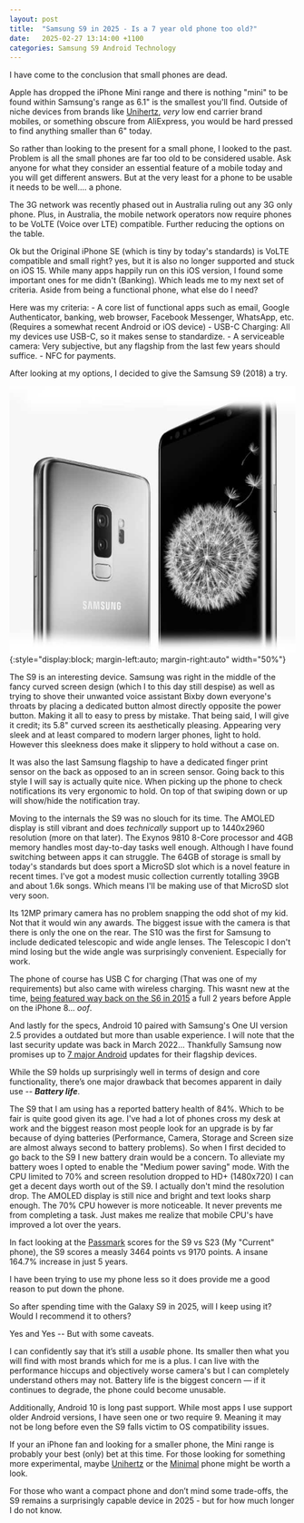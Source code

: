 ```yaml
---
layout: post
title:  "Samsung S9 in 2025 - Is a 7 year old phone too old?"
date:   2025-02-27 13:14:00 +1100
categories: Samsung S9 Android Technology
---
```


I have come to the conclusion that small phones are dead.

Apple has dropped the iPhone Mini range and there is nothing "mini" to be found within Samsung's range as 6.1" is the smallest you'll find.
Outside of niche devices from brands like [Unihertz](https://www.unihertz.com/), *very* low end carrier brand mobiles, or something obscure from AliExpress, you would be hard pressed to find anything smaller than 6" today.

So rather than looking to the present for a small phone, I looked to the past. Problem is all the small phones are far too old to be considered usable. Ask anyone for what they consider an essential feature of a mobile today and you will get different answers. But at the very least for a phone to be usable it needs to be well.... a phone.

The 3G network was recently phased out in Australia ruling out any 3G only phone. Plus, in Australia, the mobile network operators now require phones to be VoLTE (Voice over LTE) compatible. Further reducing the options on the table.

Ok but the Original iPhone SE (which is tiny by today's standards) is VoLTE compatible and small right? yes, but it is also no longer supported and stuck on iOS 15. While many apps happily run on this iOS version, I found some important ones for me didn't (Banking).
Which leads me to my next set of criteria. Aside from being a functional phone, what else do I need?

Here was my criteria:
    - A core list of functional apps such as email, Google Authenticator, banking, web browser, Facebook Messenger, WhatsApp, etc. (Requires a somewhat recent Android or iOS device)
    - USB-C Charging: All my devices use USB-C, so it makes sense to standardize.
    - A serviceable camera: Very subjective, but any flagship from the last few years should suffice.
    - NFC for payments.

After looking at my options, I decided to give the Samsung S9 (2018) a try.

![S9](/assets/images/Samsung-Galaxy-S9-grey-faded.jpg){:style="display:block; margin-left:auto; margin-right:auto" width="50%"}

The S9 is an interesting device. Samsung was right in the middle of the fancy curved screen design (which I to this day still despise) as well as trying to shove their unwanted voice assistant Bixby down everyone's throats by placing a dedicated button almost directly opposite the power button. Making it all to easy to press by mistake. That being said, I will give it credit; its 5.8" curved screen its aesthetically pleasing. Appearing very sleek and at least compared to modern larger phones, light to hold. However this sleekness does make it slippery to hold without a case on.

It was also the last Samsung flagship to have a dedicated finger print sensor on the back as opposed to an in screen sensor. Going back to this style I will say is actually quite nice. When picking up the phone to check notifications its very ergonomic to hold. On top of that swiping down or up will show/hide the notification tray.

Moving to the internals the S9 was no slouch for its time. The AMOLED display is still vibrant and does *technically* support up to 1440x2960 resolution (more on that later). The Exynos 9810 8-Core processor and 4GB memory handles most day-to-day tasks well enough. Although I have found switching between apps it can struggle. The 64GB of storage is small by today's standards but does sport a MicroSD slot which is a novel feature in recent times. I've got a modest music collection currently totalling 39GB and about 1.6k songs. Which means I'll be making use of that MicroSD slot very soon.

Its 12MP primary camera has no problem snapping the odd shot of my kid. Not that it would win any awards. The biggest issue with the camera is that there is only the one on the rear. The S10 was the first for Samsung to include dedicated telescopic and wide angle lenses. The Telescopic I don't mind losing but the wide angle was surprisingly convenient. Especially for work.

The phone of course has USB C for charging (That was one of my requirements) but also came with wireless charging. This wasnt new at the time, [being featured way back on the S6 in 2015](https://news.samsung.com/global/charged-up-the-evolution-of-samsungs-wireless-charging-technology) a full 2 years before Apple on the iPhone 8... *oof*.

And lastly for the specs, Android 10 paired with Samsung's One UI version 2.5 provides a outdated but more than usable experience. I will note that the last security update was back in March 2022... Thankfully Samsung now promises up to [7 major Android](https://www.androidauthority.com/samsung-android-updates-1148888/) updates for their flagship devices.

While the S9 holds up surprisingly well in terms of design and core functionality, there’s one major drawback that becomes apparent in daily use -- __*Battery life*__.

The S9 that I am using has a reported battery health of 84%. Which to be fair is quite good given its age. I've had a lot of phones cross my desk at work and the biggest reason most people look for an upgrade is by far because of dying batteries (Performance, Camera, Storage and Screen size are almost always second to battery problems). So when I first decided to go back to the S9 I new battery drain would be a concern. To alleviate my battery woes I opted to enable the "Medium power saving" mode. With the CPU limited to 70% and screen resolution dropped to HD+ (1480x720) I can get a decent days worth out of the S9. I actually don't mind the resolution drop. The AMOLED display is still nice and bright and text looks sharp enough. The 70% CPU however is more noticeable. It never prevents me from completing a task. Just makes me realize that mobile CPU's have improved a lot over the years.

In fact looking at the [Passmark](https://www.androidbenchmark.net/cpumark_chart.html) scores for the S9 vs S23 (My "Current" phone), the S9 scores a measly 3464 points vs 9170 points. A insane 164.7% increase in just 5 years.

I have been trying to use my phone less so it does provide me a good reason to put down the phone.

So after spending time with the Galaxy S9 in 2025, will I keep using it? Would I recommend it to others?

Yes and Yes -- But with some caveats.

I can confidently say that it’s still a *usable* phone. Its smaller then what you will find with most brands which for me is a plus. I can live with the performance hiccups and objectively worse camera's but I can completely understand others may not. Battery life is the biggest concern — if it continues to degrade, the phone could become unusable.

Additionally, Android 10 is long past support. While most apps I use support older Android versions, I have seen one or two require 9. Meaning it may not be long before even the S9 falls victim to OS compatibility issues.

If your an iPhone fan and looking for a smaller phone, the Mini range is probably your best (only) bet at this time. For those looking for something more experimental, maybe [Unihertz](https://www.unihertz.com/) or the [Minimal](https://minimalcompany.com/) phone might be worth a look.

For those who want a compact phone and don’t mind some trade-offs, the S9 remains a surprisingly capable device in 2025 - but for how much longer I do not know.
